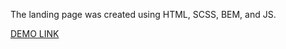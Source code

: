 The landing page was created using HTML, SCSS, BEM, and JS.

[DEMO LINK](https://artem-kyrylenko.github.io/bose_landing/)
